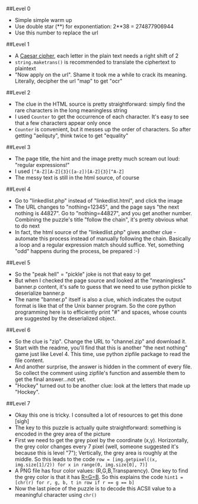 ##Level 0

* Simple simple warm up
* Use double star (\*\*) for exponentiation: 2\*\*38 = 274877906944
* Use this number to replace the url

##Level 1

* A [Caesar cipher](http://en.wikipedia.org/wiki/Caesar_cipher), each letter in the plain text needs a right shift of 2
* `string.maketrans()` is recommended to translate the ciphertext to plaintext
* "Now apply on the url". Shame it took me a while to crack its meaning. Literally, decipher the url "map" to get "ocr"

##Level 2

* The clue in the HTML source is pretty straightforward: simply find the rare characters in the long meaningless string
* I used `Counter` to get the occurrence of each character. It's easy to see that a few characters appear only once
* `Counter` is convenient, but it messes up the order of characters. So after getting "aeilquty", think twice to get "equality"

##Level 3

* The page title, the hint and the image pretty much scream out loud: "regular expressions!"
* I used `[^A-Z][A-Z]{3}([a-z])[A-Z]{3}[^A-Z]`
* The messy text is still in the html source, of course

##Level 4
* Go to "linkedlist.php" instead of "linkedlist.html", and click the image
* The URL changes to "nothing=12345", and the page says "the next nothing is 44827". Go to "nothing=44827", and you get another number. Combining the puzzle's title "follow the chain", it's pretty obvious what to do next
* In fact, the html source of the "linkedlist.php" gives another clue - automate this process instead of manually following the chain. Basically a loop and a regular expression match should suffice. Yet, something "odd" happens during the process, be prepared :-)

##Level 5
* So the "peak hell" = "pickle" joke is not that easy to get
* But when I checked the page source and looked at the "meaningless" banner.p content, it's safe to guess that we need to use python pickle to deserialize banner.p
* The name "banner.p" itself is also a clue, which indicates the output format is like that of the Unix banner program. So the core python programming here is to efficiently print "#" and spaces, whose counts are suggested by the deserialized object.

##Level 6
* So the clue is "zip". Change the URL to "channel.zip" and download it.
* Start with the readme, you'll find that this is another "the next nothing" game just like Level 4. This time, use python zipfile package to read the file content.
* And another surprise, the answer is hidden in the comment of every file. So collect the comment using zipfile's function and assemble them to get the final answer...not yet. 
* "Hockey" turned out to be another clue: look at the letters that made up "Hockey".

##Level 7
* Okay this one is tricky. I consulted a lot of resources to get this done [sigh]
* The key to this puzzle is actually quite straightforward: something is encoded in the grey area of the picture
* First we need to get the grey pixel by the coordinate (x,y). Horizontally, the grey color changes every 7 pixel (well, someone suggested it's because this is level "7"); Vertically, the grey area is roughly at the middle. So this leads to the code `row = [img.getpixel((x, img.size[1]/2)) for x in range(0, img.size[0], 7)]`
* A PNG file has four color values: (R,G,B,Transparency). One key to find the grey color is that it has [R=G=B](http://en.wikipedia.org/wiki/Grey). So this explains the code `hint1 = [chr(r) for r, g, b, t in row if r == g == b]`
* Now the last piece of the puzzle is to decode this ACSII value to a meaningful character using `chr()`
